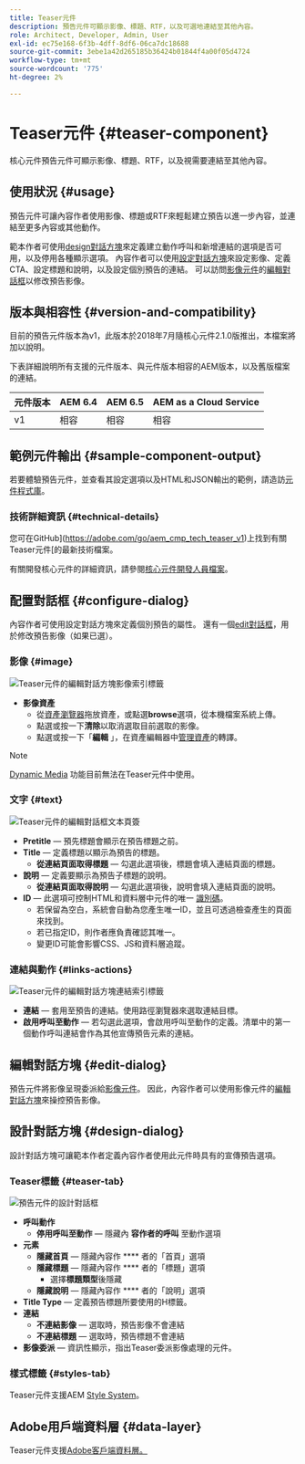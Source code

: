 ```yaml
---
title: Teaser元件
description: 預告元件可顯示影像、標題、RTF，以及可選地連結至其他內容。
role: Architect, Developer, Admin, User
exl-id: ec75e168-6f3b-4dff-8df6-06ca7dc18688
source-git-commit: 3ebe1a42d265185b36424b01844f4a00f05d4724
workflow-type: tm+mt
source-wordcount: '775'
ht-degree: 2%

---
```


# Teaser元件 {#teaser-component}

核心元件預告元件可顯示影像、標題、RTF，以及視需要連結至其他內容。

## 使用狀況 {#usage}

預告元件可讓內容作者使用影像、標題或RTF來輕鬆建立預告以進一步內容，並連結至更多內容或其他動作。

範本作者可使用[design對話方塊](#design-dialog)來定義建立動作呼叫和新增連結的選項是否可用，以及停用各種顯示選項。 內容作者可以使用[設定對話方塊](#configure-dialog)來設定影像、定義CTA、設定標題和說明，以及設定個別預告的連結。 可以訪問[影像元件](image.md)的[編輯對話框](image.md#edit-dialog)以修改預告影像。

## 版本與相容性 {#version-and-compatibility}

目前的預告元件版本為v1，此版本於2018年7月隨核心元件2.1.0版推出，本檔案將加以說明。

下表詳細說明所有支援的元件版本、與元件版本相容的AEM版本，以及舊版檔案的連結。

| 元件版本 | AEM 6.4 | AEM 6.5 | AEM as a Cloud Service  |
|---|---|---|---|
| v1 | 相容 | 相容 | 相容 |

## 範例元件輸出 {#sample-component-output}

若要體驗預告元件，並查看其設定選項以及HTML和JSON輸出的範例，請造訪[元件程式庫](https://adobe.com/go/aem_cmp_library_teaser)。

### 技術詳細資訊 {#technical-details}

您可在GitHub](https://adobe.com/go/aem_cmp_tech_teaser_v1)上找到有關Teaser元件[的最新技術檔案。

有關開發核心元件的詳細資訊，請參閱[核心元件開發人員檔案](/help/developing/overview.md)。

## 配置對話框 {#configure-dialog}

內容作者可使用設定對話方塊來定義個別預告的屬性。 還有一個[edit對話框](#edit-dialog)，用於修改預告影像（如果已選）。

### 影像 {#image}

![Teaser元件的編輯對話方塊影像索引標籤](/help/assets/teaser-edit-image.png)

* **影像資產**
   * 從[資產瀏覽器](https://docs.adobe.com/content/help/en/experience-manager-cloud-service/sites/authoring/fundamentals/environment-tools.html)拖放資產，或點選&#x200B;**browse**&#x200B;選項，從本機檔案系統上傳。
   * 點選或按一下&#x200B;**清除**&#x200B;以取消選取目前選取的影像。
   * 點選或按一下「**編輯** 」，在資產編輯器中[管理資產](https://docs.adobe.com/content/help/en/experience-manager-cloud-service/assets/manage/manage-digital-assets.html)的轉譯。

>[!NOTE]
>
>[Dynamic Media](image.md#dynamic-media) 功能目前無法在Teaser元件中使用。

### 文字 {#text}

![Teaser元件的編輯對話框文本頁簽](/help/assets/teaser-edit-text.png)

* **Pretitle**  — 預先標題會顯示在預告標題之前。
* **Title**  — 定義標題以顯示為預告的標題。
   * **從連結頁面取得標題**  — 勾選此選項後，標題會填入連結頁面的標題。
* **說明**  — 定義要顯示為預告子標題的說明。
   * **從連結頁面取得說明**  — 勾選此選項後，說明會填入連結頁面的說明。
* **ID**  — 此選項可控制HTML和資料層中元件的唯一 [識別碼](/help/developing/data-layer/overview.md)。
   * 若保留為空白，系統會自動為您產生唯一ID，並且可透過檢查產生的頁面來找到。
   * 若已指定ID，則作者應負責確認其唯一。
   * 變更ID可能會影響CSS、JS和資料層追蹤。

### 連結與動作 {#links-actions}

![Teaser元件的編輯對話方塊連結索引標籤](/help/assets/teaser-edit-link.png)

* **連結**  — 套用至預告的連結。使用路徑瀏覽器來選取連結目標。
* **啟用呼叫至動作**  — 若勾選此選項，會啟用呼叫至動作的定義。清單中的第一個動作呼叫連結會作為其他宣傳預告元素的連結。

## 編輯對話方塊 {#edit-dialog}

預告元件將影像呈現委派給[影像元件](image.md)。 因此，內容作者可以使用影像元件的[編輯對話方塊](image.md#edit-dialog)來操控預告影像。

## 設計對話方塊 {#design-dialog}

設計對話方塊可讓範本作者定義內容作者使用此元件時具有的宣傳預告選項。

### Teaser標籤 {#teaser-tab}

![預告元件的設計對話框](/help/assets/teaser-design.png)

* **呼叫動作**
   * **停用呼叫至動作**  — 隱藏內 **容作者的呼叫** 至動作選項
* **元素**
   * **隱藏首頁**  — 隱藏內容作 **** 者的「首頁」選項
   * **隱藏標題**  — 隱藏內容作 **** 者的「標題」選項
      * 選擇&#x200B;**標題類型**&#x200B;後隱藏
   * **隱藏說明**  — 隱藏內容作 **** 者的「說明」選項
* **Title Type**  — 定義預告標題所要使用的H標籤。
* **連結**
   * **不連結影像**  — 選取時，預告影像不會連結
   * **不連結標題**  — 選取時，預告標題不會連結
* **影像委派**  — 資訊性顯示，指出Teaser委派影像處理的元件。

### 樣式標籤 {#styles-tab}

Teaser元件支援AEM [Style System](/help/get-started/authoring.md#component-styling)。

## Adobe用戶端資料層 {#data-layer}

Teaser元件支援[Adobe客戶端資料層。](/help/developing/data-layer/overview.md)
